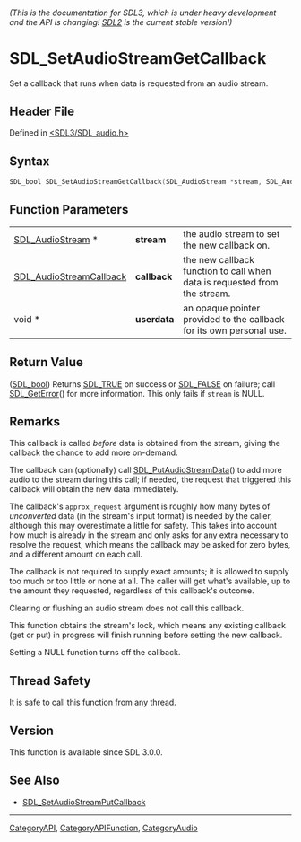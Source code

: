 ###### (This is the documentation for SDL3, which is under heavy development and the API is changing! [SDL2](https://wiki.libsdl.org/SDL2/) is the current stable version!)
# SDL_SetAudioStreamGetCallback

Set a callback that runs when data is requested from an audio stream.

## Header File

Defined in [<SDL3/SDL_audio.h>](https://github.com/libsdl-org/SDL/blob/main/include/SDL3/SDL_audio.h)

## Syntax

```c
SDL_bool SDL_SetAudioStreamGetCallback(SDL_AudioStream *stream, SDL_AudioStreamCallback callback, void *userdata);
```

## Function Parameters

|                                                    |              |                                                                           |
| -------------------------------------------------- | ------------ | ------------------------------------------------------------------------- |
| [SDL_AudioStream](SDL_AudioStream) *               | **stream**   | the audio stream to set the new callback on.                              |
| [SDL_AudioStreamCallback](SDL_AudioStreamCallback) | **callback** | the new callback function to call when data is requested from the stream. |
| void *                                             | **userdata** | an opaque pointer provided to the callback for its own personal use.      |

## Return Value

([SDL_bool](SDL_bool)) Returns [SDL_TRUE](SDL_TRUE) on success or
[SDL_FALSE](SDL_FALSE) on failure; call [SDL_GetError](SDL_GetError)() for
more information. This only fails if `stream` is NULL.

## Remarks

This callback is called _before_ data is obtained from the stream, giving
the callback the chance to add more on-demand.

The callback can (optionally) call
[SDL_PutAudioStreamData](SDL_PutAudioStreamData)() to add more audio to the
stream during this call; if needed, the request that triggered this
callback will obtain the new data immediately.

The callback's `approx_request` argument is roughly how many bytes of
_unconverted_ data (in the stream's input format) is needed by the caller,
although this may overestimate a little for safety. This takes into account
how much is already in the stream and only asks for any extra necessary to
resolve the request, which means the callback may be asked for zero bytes,
and a different amount on each call.

The callback is not required to supply exact amounts; it is allowed to
supply too much or too little or none at all. The caller will get what's
available, up to the amount they requested, regardless of this callback's
outcome.

Clearing or flushing an audio stream does not call this callback.

This function obtains the stream's lock, which means any existing callback
(get or put) in progress will finish running before setting the new
callback.

Setting a NULL function turns off the callback.

## Thread Safety

It is safe to call this function from any thread.

## Version

This function is available since SDL 3.0.0.

## See Also

- [SDL_SetAudioStreamPutCallback](SDL_SetAudioStreamPutCallback)

----
[CategoryAPI](CategoryAPI), [CategoryAPIFunction](CategoryAPIFunction), [CategoryAudio](CategoryAudio)

